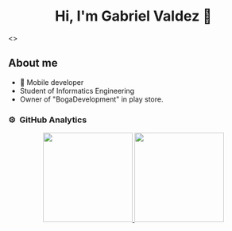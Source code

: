 <div align="center">
<h1 align="center">Hi, I'm Gabriel Valdez 👋</h1>
</div>
<>

## About me

- 📲 Mobile developer
- Student of Informatics Engineering
- Owner of "BogaDevelopment" in play store.

### ⚙️ &nbsp;GitHub Analytics

<p align="center">
<a href="https://github.com/BogaDevelopment">
  <img height="180em" src="https://github-readme-stats-eight-theta.vercel.app/api?username=BogaDevelopment&show_icons=true&theme=algolia&include_all_commits=true&count_private=true"/>
  <img height="180em" src="https://github-readme-stats-eight-theta.vercel.app/api/top-langs/?username=BogaDevelopment&layout=compact&langs_count=8&theme=algolia"/>
</a>
</p>

